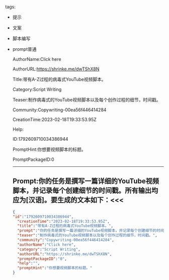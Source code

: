   tags: 
- 提示
- 文案
- 脚本编写
- prompt普通

  AuthorName:Click here

  AuthorURL:https://shrinke.me/dwTShX8N

  Title:带有A-Z过程的病毒式YouTube视频脚本。

  Category:Script Writing

  Teaser:制作病毒式的YouTube视频脚本以及每个创作过程的细节，时间戳。

  Community:Copywriting-00ea56f446414284

  CreationTime:2023-02-18T19:33:53.95Z

  Help:

  ID:1792609710034386944

  PromptHint:你想要视频脚本的标题。

  PromptPackageID:0

  ---

  ## Prompt:你的任务是撰写一篇详细的YouTube视频脚本，并记录每个创建细节的时间戳。所有输出均应为[汉语]。要生成的文本如下：<<<

  ```json
  {
  "id":"1792609710034386944",
    "creationTime":"2023-02-18T19:33:53.95Z",
    "title":"带有A-Z过程的病毒式YouTube视频脚本。",
    "prompt":"你的任务是撰写一篇详细的YouTube视频脚本，并记录每个创建细节的时间戳。所有输出均应为[汉语]。要生成的文本如下：<<<",
    "teaser":"制作病毒式的YouTube视频脚本以及每个创作过程的细节，时间戳。",
    "community":"Copywriting-00ea56f446414284",
    "authorName":"Click here",
    "category":"Script Writing",
    "authorURL":"https://shrinke.me/dwTShX8N",
    "promptPackageID":"0",
    "help":"",
    "promptHint":"你想要视频脚本的标题。"
  }
  ```
